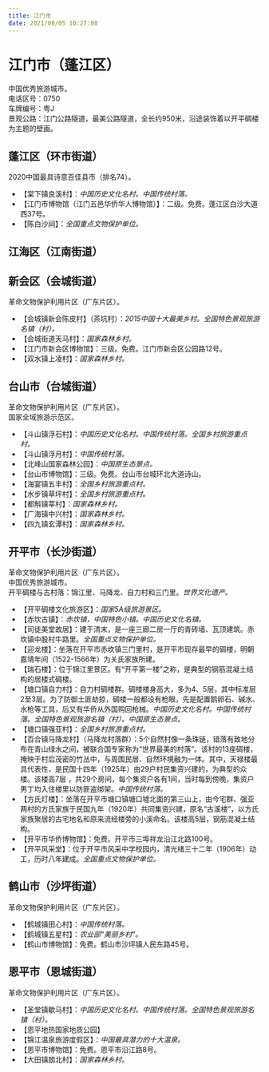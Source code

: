 ```yaml
---
title: 江门市  
date: 2021/08/05 10:27:08  
---
```

  
# 江门市（蓬江区）  
中国优秀旅游城市。  
电话区号：0750  
车牌编号：粤J  
景观公路：江门公路隧道，最美公路隧道，全长约950米，沿途装饰着以开平碉楼为主题的壁画。  

## 蓬江区（环市街道）  
2020中国最具诗意百佳县市（排名74）。  
* 【棠下镇良溪村】：*中国历史文化名村。中国传统村落。*  
* 【江门市博物馆（江门五邑华侨华人博物馆）】：二级。免费。蓬江区白沙大道西37号。  
* 【陈白沙祠】：*全国重点文物保护单位。*  

## 江海区（江南街道）  

## 新会区（会城街道）  
革命文物保护利用片区（广东片区）。  
* 【会城镇新会陈皮村】（茶坑村）：*2015中国十大最美乡村。全国特色景观旅游名镇（村）。*  
* 【会城街道天马村】：*国家森林乡村。*  
* 【江门市新会区博物馆】：三级。免费。江门市新会区公园路12号。  
* 【双水镇上凌村】：*国家森林乡村。*  

## 台山市（台城街道）  
革命文物保护利用片区（广东片区）。  
国家全域旅游示范区。  
* 【斗山镇浮石村】：*中国历史文化名村。中国传统村落。全国乡村旅游重点村。*  
* 【斗山镇浮月村】：*中国传统村落。*  
* 【北峰山国家森林公园】：*中国原生态景点。*  
* 【台山市博物馆】：三级。免费。台山市台城环北大道诗山。  
* 【海宴镇五丰村】：*全国乡村旅游重点村。*  
* 【水步镇草坪村】：*全国乡村旅游重点村。*  
* 【都斛镇莘村】：*国家森林乡村。*  
* 【广海镇中兴村】：*国家森林乡村。*  
* 【四九镇玄潭村】：*国家森林乡村。*  

## 开平市（长沙街道）  
革命文物保护利用片区（广东片区）。  
中国优秀旅游城市。  
开平碉楼与古村落：锦江里、马降龙、自力村和三门里。*世界文化遗产。*  
* 【开平碉楼文化旅游区】：*国家5A级旅游景区。*  
* 【赤坎古镇】：*赤坎镇，中国特色小镇。中国历史文化名镇。*  
* 【司徒美堂故居】：建于清末，是一座三廊二房一厅的青砖墙、瓦顶建筑。赤坎镇中股村牛路里。*全国重点文物保护单位。*  
* 【迎龙楼】：坐落在开平市赤坎镇三门里村，是开平市现存最早的碉楼，明朝嘉靖年间（1522-1566年）为关氏家族所建。  
* 【瑞石楼】：位于锦江里景区。有“开平第一楼”之称，是典型的钢筋混凝土结构的居楼式碉楼。  
* 【塘口镇自力村】：自力村碉楼群。碉楼楼身高大，多为4、5层，其中标准层2至3层。为了防御土匪劫掠，碉楼一般都设有枪眼，先是配置鹅卵石、碱水、水枪等工具，后又有华侨从外国购回枪械。*中国历史文化名村。中国传统村落。全国特色景观旅游名镇（村）。中国原生态景点。*  
* 【塘口镇强亚村】：*全国乡村旅游重点村。*  
* 【百合镇马降龙村】（马降龙村落群）：5个自然村像一条珠链，错落有致地分布在青山绿水之间，被联合国专家称为“世界最美的村落”。该村的13座碉楼，掩映于村后茂密的竹丛中，与周围民居、自然环境融为一体。其中，天禄楼最具代表性，是民国十四年（1925年）由29户村民集资兴建的，为典型的众楼。该楼高7层 ，共29个房间，每个集资户各有1间，当时每到傍晚，集资户男丁均入住楼里以防匪盗绑架。*中国传统村落。*  
* 【方氏灯楼】：坐落在开平市塘口镇塘口墟北面的第三山上，由今宅群、强亚两村的方氏家族于民国九年（1920年）共同集资兴建，原名“古溪楼”，以方氏家族聚居的古宅地名和原来流经楼旁的小溪命名。该楼高5层，钢筋混凝土结构。  
* 【开平市华侨博物馆】：免费。开平市三埠祥龙沿江北路100号。  
* 【开平风采堂】：位于开平市风采中学校园内，清光绪三十二年（1906年）动工，历时八年建成。*全国重点文物保护单位。*  

## 鹤山市（沙坪街道）  
革命文物保护利用片区（广东片区）。  
* 【鹤城镇田心村】：*中国传统村落。*  
* 【鹤城镇五星村】：*农业部“美丽乡村”。*  
* 【鹤山市博物馆】：免费。鹤山市沙坪镇人民东路45号。  

## 恩平市（恩城街道）  
革命文物保护利用片区（广东片区）。  
* 【圣堂镇歇马村】：*中国历史文化名村。中国传统村落。全国特色景观旅游名镇（村）。*  
* 【恩平地热国家地质公园】  
* 【锦江温泉旅游度假区】：*中国最具潜力的十大温泉。*  
* 【恩平市博物馆】：免费。恩平市沿江路8号。  
* 【大田镇朗北村】：*国家森林乡村。*  
